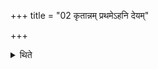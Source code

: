 +++
title = "02 कृतान्नम् प्रथमेऽहनि देयम्"

+++

<details><summary>थिते</summary>

कृतान्नं प्रथमेऽहनि देयम् । हिरण्यं गौर्वास इति द्वितीये । अनो रथोऽश्वो हस्ती पुरुष इति तृतीये २
</details>
